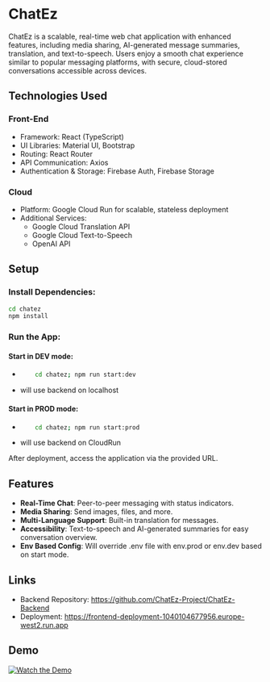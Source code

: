 # ChatEz

ChatEz is a scalable, real-time web chat application with enhanced features, including media sharing, AI-generated message summaries, translation, and text-to-speech. Users enjoy a smooth chat experience similar to popular messaging platforms, with secure, cloud-stored conversations accessible across devices.

## Technologies Used

### Front-End
* Framework: React (TypeScript)
* UI Libraries: Material UI, Bootstrap
* Routing: React Router
* API Communication: Axios
* Authentication & Storage: Firebase Auth, Firebase Storage

### Cloud
* Platform: Google Cloud Run for scalable, stateless deployment
* Additional Services:
  * Google Cloud Translation API
  * Google Cloud Text-to-Speech
  * OpenAI API

## Setup

### Install Dependencies:
```bash
cd chatez
npm install
```

### Run the App:
#### Start in DEV mode:
- ```bash
      cd chatez; npm run start:dev
  ```
 - will use backend on localhost
 
#### Start in PROD mode:
- ```bash
      cd chatez; npm run start:prod
  ```
- will use backend on CloudRun


After deployment, access the application via the provided URL.

## Features

* **Real-Time Chat**: Peer-to-peer messaging with status indicators.
* **Media Sharing**: Send images, files, and more.
* **Multi-Language Support**: Built-in translation for messages.
* **Accessibility**: Text-to-speech and AI-generated summaries for easy conversation overview.
* **Env Based Config**: Will override .env file with env.prod or env.dev based on start mode.


## Links

* Backend Repository: https://github.com/ChatEz-Project/ChatEz-Backend
* Deployment: https://frontend-deployment-1040104677956.europe-west2.run.app

## Demo

[![Watch the Demo](https://raw.githubusercontent.com/X2Abdul/ChatEz-Frontend/main/Demo_Thumbnail.png)](https://raw.githubusercontent.com/X2Abdul/ChatEz-Frontend/main/ChatEz_Demo.mov)


